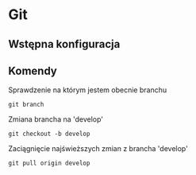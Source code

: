 # Git

## Wstępna konfiguracja



## Komendy

Sprawdzenie na którym jestem obecnie branchu
```
git branch
```
Zmiana brancha na 'develop'
```
git checkout -b develop
```
Zaciągnięcie najświeższych zmian z brancha 'develop'
```
git pull origin develop
```
